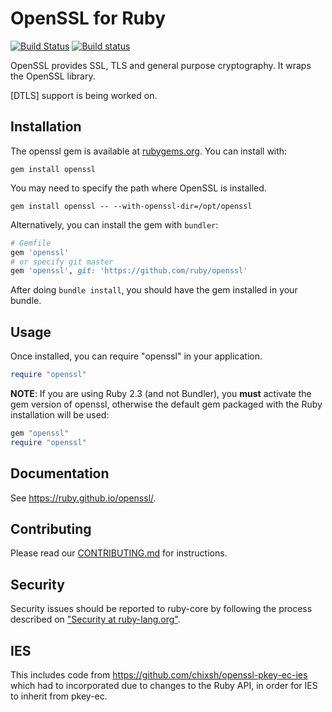 # OpenSSL for Ruby

[![Build Status](https://travis-ci.org/ruby/openssl.svg?branch=master)](https://travis-ci.org/ruby/openssl)
[![Build status](https://ci.appveyor.com/api/projects/status/b8djtmwo7l26f88y/branch/master?svg=true)](https://ci.appveyor.com/project/ruby/openssl/branch/master)

OpenSSL provides SSL, TLS and general purpose cryptography. It wraps the
OpenSSL library.

[DTLS] support is being worked on.

## Installation

The openssl gem is available at [rubygems.org](https://rubygems.org/gems/openssl).
You can install with:

```
gem install openssl
```

You may need to specify the path where OpenSSL is installed.

```
gem install openssl -- --with-openssl-dir=/opt/openssl
```

Alternatively, you can install the gem with `bundler`:

```ruby
# Gemfile
gem 'openssl'
# or specify git master
gem 'openssl', git: 'https://github.com/ruby/openssl'
```

After doing `bundle install`, you should have the gem installed in your bundle.

## Usage

Once installed, you can require "openssl" in your application.

```ruby
require "openssl"
```

**NOTE**: If you are using Ruby 2.3 (and not Bundler), you **must** activate
the gem version of openssl, otherwise the default gem packaged with the Ruby
installation will be used:

```ruby
gem "openssl"
require "openssl"
```

## Documentation

See https://ruby.github.io/openssl/.

## Contributing

Please read our [CONTRIBUTING.md] for instructions.

## Security

Security issues should be reported to ruby-core by following the process
described on ["Security at ruby-lang.org"](https://www.ruby-lang.org/en/security/).

## IES

This includes code from https://github.com/chixsh/openssl-pkey-ec-ies
which had to incorporated due to changes to the Ruby API, in order for IES
to inherit from pkey-ec.

[CONTRIBUTING.md]: https://github.com/ruby/openssl/tree/master/CONTRIBUTING.md

